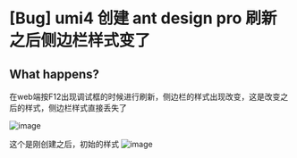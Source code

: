 # [Bug] umi4 创建 ant design pro 刷新之后侧边栏样式变了

<!--
感谢您向我们反馈问题，为了高效的解决问题，我们期望你能提供以下信息：
-->

## What happens?

<!-- A clear and concise description of what the bug is. -->
<!-- 清晰的描述下遇到的问题。-->

在web端按F12出现调试框的时候进行刷新，侧边栏的样式出现改变，这是改变之后的样式，侧边栏样式直接丢失了

![image](https://user-images.githubusercontent.com/42695882/235091888-b41f9b88-7db1-41eb-97d1-63510a16f918.png)

这个是刚创建之后，初始的样式
![image](https://user-images.githubusercontent.com/42695882/235092151-692ee326-2384-4dbe-86d8-0188836f5bc7.png)
